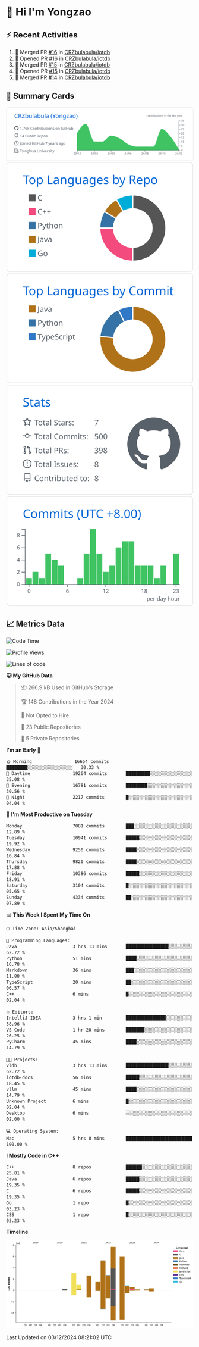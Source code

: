 # 👋 Hi I'm Yongzao

## ⚡ Recent Activities
<!--START_SECTION:activity-->
1. 🎉 Merged PR [#16](https://github.com/CRZbulabula/iotdb/pull/16) in [CRZbulabula/iotdb](https://github.com/CRZbulabula/iotdb)
2. 💪 Opened PR [#16](https://github.com/CRZbulabula/iotdb/pull/16) in [CRZbulabula/iotdb](https://github.com/CRZbulabula/iotdb)
3. 🎉 Merged PR [#15](https://github.com/CRZbulabula/iotdb/pull/15) in [CRZbulabula/iotdb](https://github.com/CRZbulabula/iotdb)
4. 💪 Opened PR [#15](https://github.com/CRZbulabula/iotdb/pull/15) in [CRZbulabula/iotdb](https://github.com/CRZbulabula/iotdb)
5. 🎉 Merged PR [#14](https://github.com/CRZbulabula/iotdb/pull/14) in [CRZbulabula/iotdb](https://github.com/CRZbulabula/iotdb)
<!--END_SECTION:activity-->

## 🎑 Summary Cards

[![](https://raw.githubusercontent.com/CRZbulabula/CRZbulabula/main/profile-summary-card-output/github/0-profile-details.svg)](https://github.com/vn7n24fzkq/github-profile-summary-cards)
[![](https://raw.githubusercontent.com/CRZbulabula/CRZbulabula/main/profile-summary-card-output/github/1-repos-per-language.svg)](https://github.com/vn7n24fzkq/github-profile-summary-cards) [![](https://raw.githubusercontent.com/CRZbulabula/CRZbulabula/main/profile-summary-card-output/github/2-most-commit-language.svg)](https://github.com/vn7n24fzkq/github-profile-summary-cards)
[![](https://raw.githubusercontent.com/CRZbulabula/CRZbulabula/main/profile-summary-card-output/github/3-stats.svg)](https://github.com/vn7n24fzkq/github-profile-summary-cards) [![](https://raw.githubusercontent.com/CRZbulabula/CRZbulabula/main/profile-summary-card-output/github/4-productive-time.svg)](https://github.com/vn7n24fzkq/github-profile-summary-cards)

## 📈 Metrics Data

<!--START_SECTION:waka-->
![Code Time](http://img.shields.io/badge/Code%20Time-729%20hrs%2038%20mins-blue)

![Profile Views](http://img.shields.io/badge/Profile%20Views-0-blue)

![Lines of code](https://img.shields.io/badge/From%20Hello%20World%20I%27ve%20Written-31.8%20million%20lines%20of%20code-blue)

**🐱 My GitHub Data** 

> 📦 266.9 kB Used in GitHub's Storage 
 > 
> 🏆 148 Contributions in the Year 2024
 > 
> 🚫 Not Opted to Hire
 > 
> 📜 23 Public Repositories 
 > 
> 🔑 5 Private Repositories 
 > 
**I'm an Early 🐤** 

```text
🌞 Morning                16654 commits       ████████░░░░░░░░░░░░░░░░░   30.33 % 
🌆 Daytime                19264 commits       █████████░░░░░░░░░░░░░░░░   35.08 % 
🌃 Evening                16781 commits       ████████░░░░░░░░░░░░░░░░░   30.56 % 
🌙 Night                  2217 commits        █░░░░░░░░░░░░░░░░░░░░░░░░   04.04 % 
```
📅 **I'm Most Productive on Tuesday** 

```text
Monday                   7081 commits        ███░░░░░░░░░░░░░░░░░░░░░░   12.89 % 
Tuesday                  10941 commits       █████░░░░░░░░░░░░░░░░░░░░   19.92 % 
Wednesday                9250 commits        ████░░░░░░░░░░░░░░░░░░░░░   16.84 % 
Thursday                 9820 commits        ████░░░░░░░░░░░░░░░░░░░░░   17.88 % 
Friday                   10386 commits       █████░░░░░░░░░░░░░░░░░░░░   18.91 % 
Saturday                 3104 commits        █░░░░░░░░░░░░░░░░░░░░░░░░   05.65 % 
Sunday                   4334 commits        ██░░░░░░░░░░░░░░░░░░░░░░░   07.89 % 
```


📊 **This Week I Spent My Time On** 

```text
🕑︎ Time Zone: Asia/Shanghai

💬 Programming Languages: 
Java                     3 hrs 13 mins       ████████████████░░░░░░░░░   62.72 % 
Python                   51 mins             ████░░░░░░░░░░░░░░░░░░░░░   16.78 % 
Markdown                 36 mins             ███░░░░░░░░░░░░░░░░░░░░░░   11.88 % 
TypeScript               20 mins             ██░░░░░░░░░░░░░░░░░░░░░░░   06.57 % 
C++                      6 mins              █░░░░░░░░░░░░░░░░░░░░░░░░   02.04 % 

🔥 Editors: 
IntelliJ IDEA            3 hrs 1 min         ███████████████░░░░░░░░░░   58.96 % 
VS Code                  1 hr 20 mins        ███████░░░░░░░░░░░░░░░░░░   26.25 % 
PyCharm                  45 mins             ████░░░░░░░░░░░░░░░░░░░░░   14.79 % 

🐱‍💻 Projects: 
vldb                     3 hrs 13 mins       ████████████████░░░░░░░░░   62.72 % 
iotdb-docs               56 mins             █████░░░░░░░░░░░░░░░░░░░░   18.45 % 
vllm                     45 mins             ████░░░░░░░░░░░░░░░░░░░░░   14.79 % 
Unknown Project          6 mins              █░░░░░░░░░░░░░░░░░░░░░░░░   02.04 % 
Desktop                  6 mins              ░░░░░░░░░░░░░░░░░░░░░░░░░   02.00 % 

💻 Operating System: 
Mac                      5 hrs 8 mins        █████████████████████████   100.00 % 
```

**I Mostly Code in C++** 

```text
C++                      8 repos             ██████░░░░░░░░░░░░░░░░░░░   25.81 % 
Java                     6 repos             █████░░░░░░░░░░░░░░░░░░░░   19.35 % 
C                        6 repos             █████░░░░░░░░░░░░░░░░░░░░   19.35 % 
Go                       1 repo              █░░░░░░░░░░░░░░░░░░░░░░░░   03.23 % 
CSS                      1 repo              █░░░░░░░░░░░░░░░░░░░░░░░░   03.23 % 
```



**Timeline**

![Lines of Code chart](https://raw.githubusercontent.com/CRZbulabula/CRZbulabula/main/assets/bar_graph.png)


 Last Updated on 03/12/2024 08:21:02 UTC
<!--END_SECTION:waka-->

